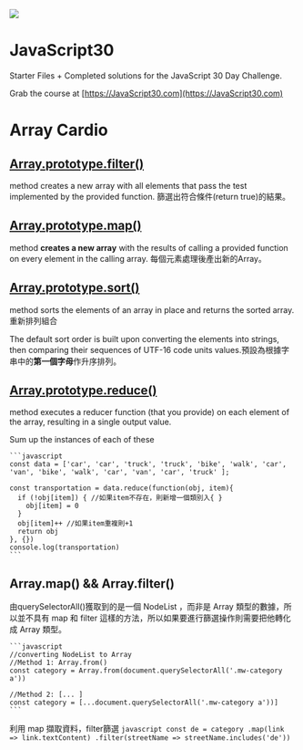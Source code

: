 ![](https://javascript30.com/images/JS3-social-share.png)

# JavaScript30

Starter Files + Completed solutions for the JavaScript 30 Day Challenge.

Grab the course at [https://JavaScript30.com](https://JavaScript30.com)

# Array Cardio
## [Array.prototype.filter()](https://developer.mozilla.org/en-US/docs/Web/JavaScript/Reference/Global_Objects/Array/filter)

method creates a new array with all elements that pass the test implemented by the provided function. 篩選出符合條件(return true)的結果。

## [Array.prototype.map()](https://developer.mozilla.org/en-US/docs/Web/JavaScript/Reference/Global_Objects/Array/map)

method **creates a new array** with the results of calling a provided function on every element in the calling array. 每個元素處理後產出新的Array。

## [Array.prototype.sort()](https://developer.mozilla.org/en-US/docs/Web/JavaScript/Reference/Global_Objects/Array/sort)

method sorts the elements of an array in place and returns the sorted array. 重新排列組合

The default sort order is built upon converting the elements into strings, then comparing their sequences of UTF-16 code units values.預設為根據字串中的**第一個字母**作升序排列。

## [Array.prototype.reduce()](https://developer.mozilla.org/en-US/docs/Web/JavaScript/Reference/Global_Objects/Array/Reduce)

method executes a reducer function (that you provide) on each element of the array, resulting in a single output value.

Sum up the instances of each of these

    ```javascript
    const data = ['car', 'car', 'truck', 'truck', 'bike', 'walk', 'car', 'van', 'bike', 'walk', 'car', 'van', 'car', 'truck' ];
    
    const transportation = data.reduce(function(obj, item){
      if (!obj[item]) { //如果item不存在，則新增一個類別入{ }
        obj[item] = 0
      }
      obj[item]++ //如果item重複則+1
      return obj
    }, {})
    console.log(transportation)
    ```

## Array.map() && Array.filter()

由querySelectorAll()獲取到的是一個 NodeList ，而非是 Array 類型的數據，所以並不具有 map 和 filter 這樣的方法，所以如果要進行篩選操作則需要把他轉化成 Array 類型。
    
    ```javascript
    //converting NodeList to Array
    //Method 1: Array.from()
    const category = Array.from(document.querySelectorAll('.mw-category a'))

    //Method 2: [... ]
    const category = [...document.querySelectorAll('.mw-category a'))]
    ```
 利用 map 擷取資料，filter篩選
    ```javascript
    const de = category
       .map(link => link.textContent)
       .filter(streetName => streetName.includes('de'))
    ```
